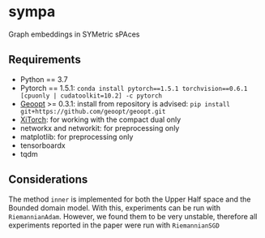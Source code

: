 # sympa
Graph embeddings in SYMetric sPAces

## Requirements
 - Python == 3.7 
 - Pytorch == 1.5.1: ```conda install pytorch==1.5.1 torchvision==0.6.1 [cpuonly | cudatoolkit=10.2] -c pytorch```
 - [Geoopt](https://github.com/geoopt/geoopt) >= 0.3.1: install from repository is advised: ```pip install git+https://github.com/geoopt/geoopt.git```
 - [XiTorch](https://github.com/xitorch/xitorch): for working with the compact dual only
 - networkx and networkit: for preprocessing only
 - matplotlib: for preprocessing only
 - tensorboardx
 - tqdm
 
## Considerations
The method `inner` is implemented for both the Upper Half space and the Bounded domain model.
With this, experiments can be run with `RiemannianAdam`.
However, we found them to be very unstable, therefore all experiments reported in the paper were run with `RiemannianSGD`
